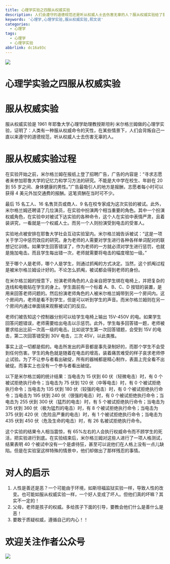 ```yaml
---
title: 心理学实验之四服从权威实验
description: 人们会遵守的道德规范还是听从权威人士去伤害无辜的人？服从权威实验给了我们答案
keywords: '心理学,心理学实验,服从权威实验,熙文说'
categories:
  - 心理学
tags:
  - 心理学
  - 心理学实验
abbrlink: dc16a93c
---
```

![](https://gitee.com/xyzxiaoxi/picture/raw/master/2020-12-30/1609319113277-202012181140.jpg)

# 心理学实验之四服从权威实验

# 服从权威实验

服从权威实验是 1961 年耶鲁大学心理学助理教授斯坦利·米尔格兰姆做的心理学实验，证明了：人类有一种服从权威命令的天性，在某些情景下，人们会背叛自己一直以来遵守的道德规范，听从权威人士去伤害无辜的人。

# 服从权威实验过程

在实验开始之前，米尔格兰姆在报纸上登了招聘广告，广告的内容是：“寻求志愿者来参加耶鲁大学的记忆力和学习方法的研究。不能是大中学在校生、年龄在 20 到 55 岁之间、身体健康的男性。”广告最吸引人的地方是报酬，志愿者每小时可以获得 4 美元外加交通费的报酬。这笔资酬在当时可不少。

最后 15 名工人、16 名售货员或商人、9 名在校专家成为这次实验的被试。此外，米尔格兰姆还聘请了几位演员，在实验中扮演两个相当重要的角色。其中一个扮演权威角色，在实验中对被试下达实验的各种命令，这个人在实验中表情严肃，且着装讲究，一看就是一个权威人士。而另一个人则扮演受到电击的受害人。

实验地点被安排在耶鲁大学社会互动实验室内。米尔格兰姆告诉被试：“这是一项关于学习中惩罚效应的研究。身为老师的人需要对学生进行各种各样单词配对的联想记忆训练。如果学生回答错误了，作为老师的一方就必须对学生进行惩罚，也就是施加电击。而且学生每出错一次，老师就需要将电击的幅度增加一级。”

至于哪个人是老师，哪个人是学生，则通过抓阄的方式决定。当然，这个抓阄过程是被米尔格兰姆设计好的。不论怎么抓阄，被试都会得到老师的身份。

在米尔格兰姆的授意下，扮演老师角色的人会亲自把学生绑在电椅上，并把复杂的连线和电极贴在学生的身上。学生面前有一个标着 A、B、C、D 按钮的装置，是用来回答老师问题的。然后扮演老师角色的人被米尔格兰姆带到另一个房间内。这个房间内，老师是看不到学生，但是可以听到学生的声音。而米尔格兰姆则在另一个房间内通过单面镜来观察被试们的反应。

老师们被告知这个控制器分别可以给学生电椅上输出 15V-450V 的电。如果学生回答问题错误，老师需要给出电击以示惩罚。此外，学生每多回答错一题，老师被要求给出比前一次高一级的电击。比如说学生第一次回答错题，会受到 15V 的电击，第二次回答错受到 30V 电击，三次 45V，以此类推。

事实上这一切都是假的。电击所发出的声音都是事先录制好的，而那个学生不会受到任何伤害。学生的角色就是随着在电击的增高，装着痛苦难受的样子哀求老师停止试验。为了不让参与者看出破绽，所有的器械都是精心制作，表面上完全看不出破绽。而事实上也没有一个参与者看出破绽。

以下是米尔格兰姆的统计结果：当电击为 15 伏到 60 伏（轻微电击）时，有 0 个被试拒绝执行命令；当电击为 75 伏到 120 伏（中等电击）时，有 0 个被试拒绝执行命令；当电击为 135 伏到 180 伏（较强的电击）时，有 0 个被试拒绝执行命令；当电击为 195 伏到 240 伏（很强的电击）时，有 0 个被试拒绝执行命令；当电击为 255 伏到 300 伏（猛烈的电击）时，有 5 个被试拒绝执行命令；当电击为 315 伏到 360 伏（极为猛烈的电击）时，有 8 个被试拒绝执行命令；当电击为 375 伏到 420 伏（危险且严重的电击）时，有 1 个被试拒绝执行命令；当电击为 435 伏到 450 伏（危及生命的电击）时，有 26 名被试拒绝执行命令。

这个实验的结果令人相当震惊，有 65%左右的人会执行权威命令而不顾学生的死活，把实验进行到底。在实验结束后，米尔格兰姆对这些人进行了一项人格测试，结果表明 40 个被试中没有一个是虐待狂，甚至可以说他们在人格上没有一点儿缺陷。但是在实验室这样特殊的情景中，他们却做出了那样残忍的事情。

# 对人的启示

1. 人性是善还是恶？一个可能由于环境，如斯坦福监狱实验一样，导致人性的改变。也可能如服从权威实验一样，一个好人变成了坏人。但他们真的坏嘛？其实不一定的！
2. 父母，老师是孩子的权威。多给孩子下面的引导，要教会他们什么是善什么是恶！
3. 要敢于质疑权威，遵循自己的内心！！

# 欢迎关注作者公众号
![](https://gitee.com/xyzxiaoxi/picture/raw/master/2021-1-7/1610018774805-qrcode_for_gh_c467e04f3857_258.jpg)